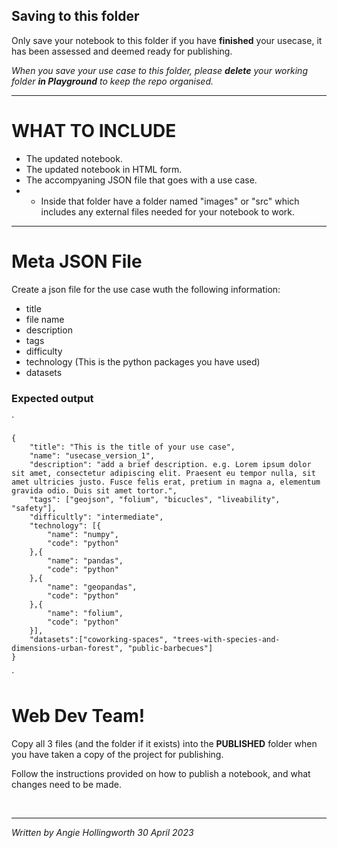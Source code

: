 ## Saving to this folder

Only save your notebook to this folder if you have **finished** your usecase, it has been assessed and deemed ready for publishing.

*When you save your use case to this folder, please **delete** your working folder **in Playground** to keep the repo organised.*
<hr>

# WHAT TO INCLUDE

* The updated notebook.
* The updated notebook in HTML form.
* The accompyaning JSON file that goes with a use case.
* * Inside that folder have a folder named "images" or "src" which includes any external files needed for your notebook to work.  

<hr>

# Meta JSON File
Create a json file for the use case wuth the following information:

* title
* file name 
* description
* tags
* difficulty
* technology (This  is the python packages you have used)
* datasets

### Expected output

` 
    
    { 
        "title": "This is the title of your use case",
        "name": "usecase_version_1",
        "description": "add a brief description. e.g. Lorem ipsum dolor sit amet, consectetur adipiscing elit. Praesent eu tempor nulla, sit amet ultricies justo. Fusce felis erat, pretium in magna a, elementum gravida odio. Duis sit amet tortor.",
        "tags": ["geojson", "folium", "bicucles", "liveability", "safety"],
        "difficultly": "intermediate",
        "technology": [{
            "name": "numpy",
            "code": "python"
        },{
            "name": "pandas",
            "code": "python"
        },{
            "name": "geopandas",
            "code": "python"
        },{
            "name": "folium",
            "code": "python"
        }],
        "datasets":["coworking-spaces", "trees-with-species-and-dimensions-urban-forest", "public-barbecues"] 
    }

`

# Web Dev Team!

Copy all 3 files (and the folder if it exists) into the **PUBLISHED** folder when you have taken a copy of the project for publishing.

Follow the instructions provided on how to publish a notebook, and what changes need to be made.

<br>
<hr>

*Written by Angie Hollingworth 30 April 2023*